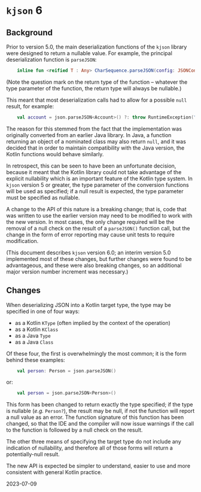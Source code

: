 # `kjson` 6

## Background

Prior to version 5.0, the main deserialization functions of the `kjson` library were designed to return a nullable
value.
For example, the principal deserialization function is `parseJSON`:
```kotlin
    inline fun <reified T : Any> CharSequence.parseJSON(config: JSONConfig): T?
```
(Note the question mark on the return type of the function &ndash; whatever the type parameter of the function, the
return type will always be nullable.)

This meant that most deserialization calls had to allow for a possible `null` result, for example:
```kotlin
    val account = json.parseJSON<Account>() ?: throw RuntimeException("Account was \"null\"")
```

The reason for this stemmed from the fact that the implementation was originally converted from an earlier Java library.
In Java, a function returning an object of a nominated class may also return `null`, and it was decided that in order to
maintain compatibility with the Java version, the Kotlin functions would behave similarly.

In retrospect, this can be seen to have been an unfortunate decision, because it meant that the Kotlin library could not
take advantage of the explicit nullability which is an important feature of the Kotlin type system.
In `kjson` version 5 or greater, the type parameter of the conversion functions will be used as specified; if a null
result is expected, the type parameter must be specified as nullable.

A change to the API of this nature is a breaking change; that is, code that was written to use the earlier version may
need to be modified to work with the new version.
In most cases, the only change required will be the removal of a null check on the result of a `parseJSON()` function
call, but the change in the form of error reporting may cause unit tests to require modification.

(This document describes `kjson` version 6.0; an interim version 5.0 implemented most of these changes, but further
changes were found to be advantageous, and these were also breaking changes, so an additional major version number
increment was necessary.)

## Changes

When deserializing JSON into a Kotlin target type, the type may be specified in one of four ways:

- as a Kotlin `KType` (often implied by the context of the operation)
- as a Kotlin `KClass`
- as a Java `Type`
- as a Java `Class`

Of these four, the first is overwhelmingly the most common; it is the form behind these examples:
```kotlin
    val person: Person = json.parseJSON()
```
or:
```kotlin
    val person = json.parseJSON<Person>()
```

This form has been changed to return exactly the type specified; if the type is nullable (_e.g._ `Person?`), the result
may be null, if not the function will report a null value as an error.
The function signature of this function has been changed, so that the IDE and the compiler will now issue warnings if
the call to the function is followed by a null check on the result.

The other three means of specifying the target type do not include any indication of nullability, and therefore all of
those forms will return a potentially-null result.

The new API is expected be simpler to understand, easier to use and more consistent with general Kotlin practice.

2023-07-09
